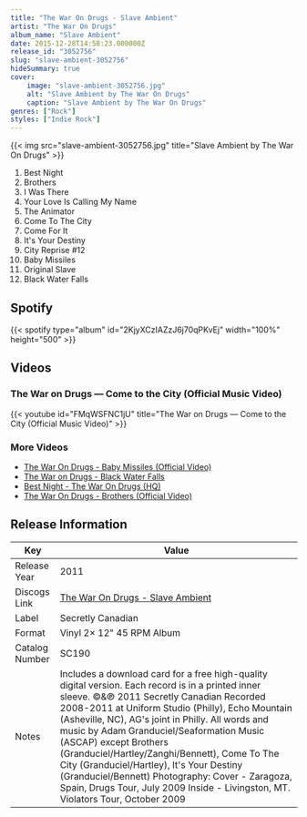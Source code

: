 ```yaml
---
title: "The War On Drugs - Slave Ambient"
artist: "The War On Drugs"
album_name: "Slave Ambient"
date: 2015-12-28T14:58:23.000000Z
release_id: "3052756"
slug: "slave-ambient-3052756"
hideSummary: true
cover:
    image: "slave-ambient-3052756.jpg"
    alt: "Slave Ambient by The War On Drugs"
    caption: "Slave Ambient by The War On Drugs"
genres: ["Rock"]
styles: ["Indie Rock"]
---
```


{{< img src="slave-ambient-3052756.jpg" title="Slave Ambient by The War On Drugs" >}}

<!-- section break -->

1. Best Night
2. Brothers
3. I Was There
4. Your Love Is Calling My Name
5. The Animator
6. Come To The City
7. Come For It
8. It's Your Destiny
9. City Reprise #12
10. Baby Missiles
11. Original Slave
12. Black Water Falls

<!-- section break -->


## Spotify
{{< spotify type="album" id="2KjyXCzIAZzJ6j70qPKvEj" width="100%" height="500" >}}



## Videos
### The War on Drugs — Come to the City (Official Music Video)
{{< youtube id="FMqWSFNC1jU" title="The War on Drugs — Come to the City (Official Music Video)" >}}<br>

### More Videos

- [The War On Drugs - Baby Missiles  (Official Video)](https://www.youtube.com/watch?v=rMToQg0vSds)
- [The War on Drugs - Black Water Falls](https://www.youtube.com/watch?v=EUNSaSkDNKQ)
- [Best Night - The War On Drugs (HQ)](https://www.youtube.com/watch?v=nvOQRlIRxO8)
- [The War On Drugs - Brothers (Official Video)](https://www.youtube.com/watch?v=TW8Hi_s2K34)


## Release Information
|  Key           | Value                                                |
| ---------------| ---------------------------------------------------- |
| Release Year   | 2011                                   |
| Discogs Link   | [The War On Drugs - Slave Ambient](https://www.discogs.com/release/3052756-The-War-On-Drugs-Slave-Ambient) |
| Label          | Secretly Canadian |
| Format         | Vinyl 2× 12" 45 RPM Album |
| Catalog Number | SC190 |
| Notes | Includes a download card for a free high-quality digital version. Each record is in a printed inner sleeve.  ©&℗ 2011 Secretly Canadian  Recorded 2008-2011 at Uniform Studio (Philly), Echo Mountain (Asheville, NC), AG's joint in Philly.  All words and music by Adam Granduciel/Seaformation Music (ASCAP) except Brothers (Granduciel/Hartley/Zanghi/Bennett), Come To The City (Granduciel/Hartley), It's Your Destiny (Granduciel/Bennett)  Photography: Cover - Zaragoza, Spain, Drugs Tour, July 2009 Inside - Livingston, MT. Violators Tour, October 2009 |